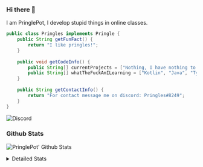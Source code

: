 ### Hi there 👋

I am PringlePot, I develop stupid things in online classes. 

```java
public class Pringles implements Pringle {
    public String getFunFact() {
        return "I like pringles!";
    }
    
    public void getCodeInfo() {
        public String[] currentProjects = ["Nothing, I have nothing to do in my break."];
        public String[] whatTheFuckAmILearning = ["Kotlin", "Java", "Typescript", "NextJS"];
    }
    
    public String getContactInfo() {
        return "For contact message me on discord: Pringles#8249";
    }
}
```
![Discord](https://discord.c99.nl/widget/theme-1/226911291636318208.png)


### Github Stats
![PringlePot' Github Stats](https://github-readme-stats.vercel.app/api?username=PringlePot&show_icons=true&theme=dark)

<details>
  <summary>Detailed Stats</summary>
    
<!--START_SECTION:waka-->
![Lines of code](https://img.shields.io/badge/From%20Hello%20World%20I%27ve%20Written-84866%20lines%20of%20code-blue)

**🐱 My Github Data** 

> 🏆 214 Contributions in the Year 2021
 > 
> 📦 85.9 kB Used in Github's Storage 
 > 
> 💼 Opted to Hire
 > 
> 📜 5 Public Repositories 
 > 
> 🔑 9 Private Repositories  
 > 
**I'm an Early 🐤** 

```text
🌞 Morning    38 commits     █████░░░░░░░░░░░░░░░░░░░░   21.71% 
🌆 Daytime    59 commits     ████████░░░░░░░░░░░░░░░░░   33.71% 
🌃 Evening    78 commits     ███████████░░░░░░░░░░░░░░   44.57% 
🌙 Night      0 commits      ░░░░░░░░░░░░░░░░░░░░░░░░░   0.0%

```
📅 **I'm Most Productive on Sunday** 

```text
Monday       30 commits     ████░░░░░░░░░░░░░░░░░░░░░   17.14% 
Tuesday      7 commits      █░░░░░░░░░░░░░░░░░░░░░░░░   4.0% 
Wednesday    21 commits     ███░░░░░░░░░░░░░░░░░░░░░░   12.0% 
Thursday     30 commits     ████░░░░░░░░░░░░░░░░░░░░░   17.14% 
Friday       21 commits     ███░░░░░░░░░░░░░░░░░░░░░░   12.0% 
Saturday     31 commits     ████░░░░░░░░░░░░░░░░░░░░░   17.71% 
Sunday       35 commits     █████░░░░░░░░░░░░░░░░░░░░   20.0%

```


📊 **This Week I Spent My Time On** 

```text
💬 Programming Languages: 
TypeScript               26 hrs 11 mins      ██████████████████░░░░░░░   74.9% 
JavaScript               2 hrs 22 mins       █░░░░░░░░░░░░░░░░░░░░░░░░   6.78% 
EJS                      1 hr 44 mins        █░░░░░░░░░░░░░░░░░░░░░░░░   4.99% 
JSON                     1 hr 10 mins        ░░░░░░░░░░░░░░░░░░░░░░░░░   3.34% 
Other                    59 mins             ░░░░░░░░░░░░░░░░░░░░░░░░░   2.85%

🔥 Editors: 
IntelliJ                 34 hrs 54 mins      █████████████████████████   99.85% 
Sublime Text             3 mins              ░░░░░░░░░░░░░░░░░░░░░░░░░   0.15%

```

**I Mostly Code in Java** 

```text
Java                     5 repos             ██████████████░░░░░░░░░░░   55.56% 
Python                   1 repo              ██░░░░░░░░░░░░░░░░░░░░░░░   11.11% 
Kotlin                   1 repo              ██░░░░░░░░░░░░░░░░░░░░░░░   11.11% 
JavaScript               1 repo              ██░░░░░░░░░░░░░░░░░░░░░░░   11.11% 
CSS                      1 repo              ██░░░░░░░░░░░░░░░░░░░░░░░   11.11%

```



<!--END_SECTION:waka-->
</details>
